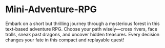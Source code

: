 # Mini-Adventure-RPG
Embark on a short but thrilling journey through a mysterious forest in this text-based adventure RPG. Choose your path wisely—cross rivers, face trolls, sneak past dragons, and uncover hidden treasures. Every decision changes your fate in this compact and replayable quest!
